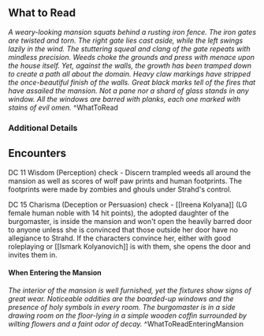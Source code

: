 ## What to Read
*A weary-looking mansion squats behind a rusting iron fence. The iron gates are twisted and torn. The right gate lies cast aside, while the left swings lazily in the wind. The stuttering squeal and clang of the gate repeats with mindless precision. Weeds choke the grounds and press with menace upon the house itself. Yet, against the walls, the growth has been tramped down to create a path all about the domain. Heavy claw markings have stripped the once-beautiful finish of the walls. Great black marks tell of the fires that have assailed the mansion. Not a pane nor a shard of glass stands in any window. All the windows are barred with planks, each one marked with stains of evil omen.*
^WhatToRead
### Additional Details


## Encounters
DC 11 Wisdom (Perception) check - 
Discern trampled weeds all around the mansion as well as scores of wolf paw prints and human footprints. The footprints were made by zombies and ghouls under Strahd's control.

DC 15 Charisma (Deception or Persuasion) check - 
[[Ireena Kolyana]] (LG female human noble with 14 hit points), the adopted daughter of the burgomaster, is inside the mansion and won't open the heavily barred door to anyone unless she is convinced that those outside her door have no allegiance to Strahd. If the characters convince her, either with good roleplaying or [[Ismark Kolyanovich]] is with them, she opens the door and invites them in.

#### When Entering the Mansion
*The interior of the mansion is well furnished, yet the fixtures show signs of great wear. Noticeable oddities are the boarded-up windows and the presence of holy symbols in every room. The burgomaster is in a side drawing room on the floor-lying in a simple wooden coffin surrounded by wilting flowers and a faint odor of decay.*
^WhatToReadEnteringMansion
